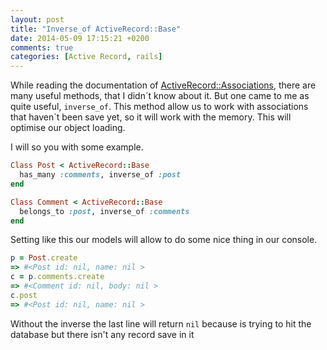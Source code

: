 ```yaml
---
layout: post
title: "Inverse_of ActiveRecord::Base"
date: 2014-05-09 17:15:21 +0200
comments: true
categories: [Active Record, rails]
---
```


While reading the documentation of [ActiveRecord::Associations](http://api.rubyonrails.org/classes/ActiveRecord/Associations/ClassMethods.html), there are many useful methods, that I didn´t know about it.
But one came to me as quite useful, `inverse_of`. This method allow us to work with associations that haven`t been save yet, so it will work with the memory.
This will optimise our object loading.

I will so you with some example.
```ruby
Class Post < ActiveRecord::Base
  has_many :comments, inverse_of :post
end

Class Comment < ActiveRecord::Base
  belongs_to :post, inverse_of :comments
end
```
<!-- more -->

Setting like this our models will allow to do some nice thing in our console.

```ruby
p = Post.create
=> #<Post id: nil, name: nil >
c = p.comments.create
=> #<Comment id: nil, body: nil >
c.post
=> #<Post id: nil, name: nil >
```
Without the inverse the last line will return `nil` because is trying to hit the database but there isn't any record save in it
